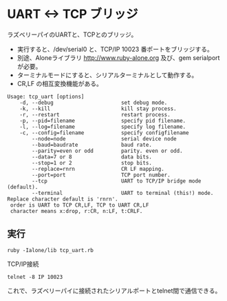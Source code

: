 # UART <-> TCP ブリッジ

ラズベリーパイのUARTと、TCPとのブリッジ。

* 実行すると、/dev/serial0 と、TCP/IP 10023 番ポートをブリッジする。
* 別途、Aloneライブラリ http://www.ruby-alone.org 及び、gem serialport が必要。
* ターミナルモードにすると、シリアルターミナルとして動作する。
* CR,LF の相互変換機能がある。

```
Usage: tcp_uart [options]
    -d, --debug                      set debug mode.
    -k, --kill                       kill stay process.
    -r, --restart                    restart process.
    -p, --pid=filename               specify pid filename.
    -l, --log=filename               specify log filename.
    -c, --config=filename            specify configfilename
        --node=node                  serial device node
        --baud=baudrate              baud rate.
        --parity=even or odd         parity. even or odd.
        --data=7 or 8                data bits.
        --stop=1 or 2                stop bits.
        --replace=rnrn               CR LF mapping.
        --port=port                  TCP port number.
        --tcp                        UART to TCP/IP bridge mode (default).
        --terminal                   UART to terminal (this!) mode.
Replace character default is 'rnrn'.
 order is UART to TCP CR,LF, TCP to UART CR,LF
 character means x:drop, r:CR, n:LF, t:CRLF.
```

## 実行

```
ruby -Ialone/lib tcp_uart.rb
```

TCP/IP接続

```
telnet -8 IP 10023
```

これで、ラズベリーパイに接続されたシリアルポートとtelnet間で通信できる。
